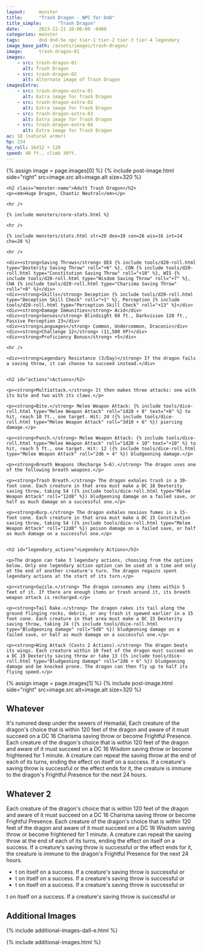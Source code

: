 ```yaml
---
layout:     monster
title:      "Trash Dragon - NPC for DnD"
title_simple:      "Trash Dragon"
date:       2023-12-21 10:00:00 -0400
categories: monster
tags:       dnd dnd-5e npc tier-1 tier-2 tier-3 tier-4 legendary
image_base_path: /assets/images/trash-dragon/
image:      trash-dragon-01
images:
    - src: trash-dragon-01
      alt: Trash Dragon
    - src: trash-dragon-02
      alt: Alternate image of Trash Dragon
imagesExtra:
    - src: trash-dragon-extra-01
      alt: Extra image for Trash Dragon
    - src: trash-dragon-extra-02
      alt: Extra image for Trash Dragon
    - src: trash-dragon-extra-03
      alt: Extra image for Trash Dragon
    - src: trash-dragon-extra-04
      alt: Extra image for Trash Dragon
ac: 18 (natural armor)
hp: 224
hp_roll: 16d12 + 120
speed: 40 ft., climb 30ft.
---
```


<div class="stat-block">
    {% assign image = page.images[0] %}
    {% include post-image.html side="right" src=image.src alt=image.alt size=320 %}

    <h2 class="monster-name">Adult Trash Dragon</h2>
    <p><em>Huge Dragon, Chaotic Neutral</em></p>

    <hr />

    {% include monsters/core-stats.html %}

    <hr />

    {% include monsters/stats.html str=20 dex=10 con=26 wis=16 int=14 cha=20 %}

    <hr />

    <div><strong>Saving Throws</strong> DEX {% include tools/d20-roll.html type="Dexterity Saving Throw" roll="+6" %}, CON {% include tools/d20-roll.html type="Constitution Saving Throw" roll="+10" %}, WIS {% include tools/d20-roll.html type="Wisdom Saving Throw" roll="+7" %}, CHA {% include tools/d20-roll.html type="Charisma Saving Throw" roll="+8" %}</div>
    <div><strong>Skills</strong> Deception {% include tools/d20-roll.html type="Deception Skill Check" roll="+1" %}, Perception {% include tools/d20-roll.html type="Perception Skill Check" roll="+13" %}</div>
    <div><strong>Damage Immunities</strong> Acid</div>
    <div><strong>Senses</strong> Blindsight 60 ft., Darkvision 120 ft., Passive Perception 23</div>
    <div><strong>Languages</strong> Common, Undercommon, Draconic</div>
    <div><strong>Challenge 12</strong> (11,500 XP)</div>
    <div><strong>Proficiency Bonus</strong> +5</div>

    <hr />

    <div><strong>Legendary Resistance (3/Day)</strong> If the dragon fails a saving throw, it can choose to succeed instead.</div>


    <h2 id="actions">Actions</h2>

    <p><strong>Multiattack.</strong> It then makes three attacks: one with its bite and two with its claws.</p>

    <p><strong>Bite.</strong> Melee Weapon Attack: {% include tools/dice-roll.html type="Melee Weapon Attack" roll="1d20 + 8" text="+8" %} to hit, reach 10 ft., one target. Hit: 24 ({% include tools/dice-roll.html type="Melee Weapon Attack" roll="3d10 + 6" %}) piercing damage.</p>

    <p><strong>Punch.</strong> Melee Weapon Attack: {% include tools/dice-roll.html type="Melee Weapon Attack" roll="1d20 + 10" text="+10" %} to hit, reach 5 ft., one target. Hit: 12 ({% include tools/dice-roll.html type="Melee Weapon Attack" roll="2d6 + 4" %}) bludgeoning damage.</p>

    <p><strong>Breath Weapons (Recharge 5–6).</strong> The dragon uses one of the following breath weapons.</p>

    <p><strong>Trash Breath.</strong> The dragon exhales trash in a 30-foot cone. Each creature in that area must make a DC 18 Dexterity saving throw, taking 54 ({% include tools/dice-roll.html type="Melee Weapon Attack" roll="12d8" %}) bludgeoning damage on a failed save, or half as much damage on a successful one.</p>

    <p><strong>Burp.</strong> The dragon exhales noxious fumes in a 15-foot cone. Each creature in that area must make a DC 15 Constitution saving throw, taking 54 ({% include tools/dice-roll.html type="Melee Weapon Attack" roll="12d8" %}) poison damage on a failed save, or half as much damage on a successful one.</p>


    <h2 id="legendary_actions">Legendary Actions</h2>

    <p>The dragon can take 3 legendary actions, choosing from the options below. Only one legendary action option can be used at a time and only at the end of another creature's turn. The dragon regains spent legendary actions at the start of its turn.</p>

    <p><strong>Guzzle.</strong> The dragon consumes any items within 5 feet of it. If there are enough items or trash around it, its breath weapon attack is recharged.</p>

    <p><strong>Tail Rake.</strong> The dragon rakes its tail along the ground flinging rocks, debris, or any trash it spewed earlier in a 15 foot cone. Each creature in that area must make a DC 15 Dexterity saving throw, taking 24 ({% include tools/dice-roll.html type="Bludgeoning damage" roll="5d8" %}) bludgeoning damage on a failed save, or half as much damage on a successful one.</p>

    <p><strong>Wing Attack (Costs 2 Actions).</strong> The dragon beats its wings. Each creature within 10 feet of the dragon must succeed on a DC 19 Dexterity saving throw or take 13 ({% include tools/dice-roll.html type="Bludgeoning damage" roll="2d6 + 6" %}) bludgeoning damage and be knocked prone. The dragon can then fly up to half its flying speed.</p>
</div>


{% assign image = page.images[1] %}
{% include post-image.html side="right" src=image.src alt=image.alt size=320 %}

## Whatever

It's rumored deep under the sewers of Hemadal,
Each creature of the dragon's choice that is within 120 feet of the dragon and aware of it must succeed on a DC 16 Charisma saving throw or become Frightful Presence. Each creature of the dragon's choice that is within 120 feet of the dragon and aware of it must succeed on a DC 16 Wisdom saving throw or become frightened for 1 minute. A creature can repeat the saving throw at the end of each of its turns, ending the effect on itself on a success. If a creature's saving throw is successful or the effect ends for it, the creature is immune to the dragon's Frightful Presence for the next 24 hours.


## Whatever 2

Each creature of the dragon's choice that is within 120 feet of the dragon and aware of it must succeed on a DC 16 Charisma saving throw or become Frightful Presence. Each creature of the dragon's choice that is within 120 feet of the dragon and aware of it must succeed on a DC 16 Wisdom saving throw or become frightened for 1 minute. A creature can repeat the saving throw at the end of each of its turns, ending the effect on itself on a success. If a creature's saving throw is successful or the effect ends for it, the creature is immune to the dragon's Frightful Presence for the next 24 hours.

- t on itself on a success. If a creature's saving throw is successful or
- t on itself on a success. If a creature's saving throw is successful or
- t on itself on a success. If a creature's saving throw is successful or

t on itself on a success. If a creature's saving throw is successful or

## Additional Images

{% include additional-images-dall-e.html %}

{% include additional-images.html %}
